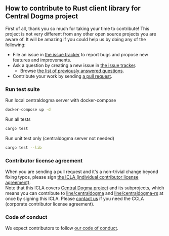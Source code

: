 ## How to contribute to Rust client library for Central Dogma project

First of all, thank you so much for taking your time to contribute! This project is not very different from any other open source projects you are aware of. It will be amazing if you could help us by doing any of the following:

- File an issue in [the issue tracker](https://github.com/line/centraldogma-rs/issues) to report bugs and propose new features and improvements.  
- Ask a question by creating a new issue in [the issue tracker](https://github.com/line/centraldogma-rs/issues).  
  - Browse [the list of previously answered questions](https://github.com/line/centraldogma-rs/issues?q=label%3Aquestion).  
- Contribute your work by sending [a pull request](https://github.com/line/centraldogma-rs/pulls).  

### Run test suite

Run local centraldogma server with docker-compose

```bash
docker-compose up -d
```

Run all tests

```bash
cargo test
```

Run unit test only (centraldogma server not needed)

```bash
cargo test --lib
```


### Contributor license agreement

When you are sending a pull request and it's a non-trivial change beyond fixing typos, please sign [the ICLA (individual contributor license agreement)](https://cla-assistant.io/line/centraldogma-rs).  
Note that this ICLA covers [Central Dogma project](https://github.com/line/centraldogma) and its subprojects, which means you can contribute to [line/centraldogma](https://github.com/line/centraldogma) and [line/centraldogma-rs](https://github.com/line/centraldogma-rs) at once by signing this ICLA.
Please [contact us](mailto:dl_oss_dev@linecorp.com) if you need the CCLA (corporate contributor license agreement).

### Code of conduct
We expect contributors to follow [our code of conduct](https://github.com/line/centraldogma-rs/blob/master/CODE_OF_CONDUCT.md).